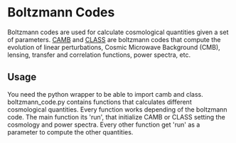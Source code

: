 # Boltzmann Codes
Boltzmann codes are used for calculate cosmological quantities given a set of parameters. [CAMB](https://camb.info/) and 
[CLASS](https://lesgourg.github.io/class_public/class.html) are boltzmann codes that compute the evolution of linear perturbations,
Cosmic Microwave Background (CMB), lensing, transfer and correlation functions, power spectra, etc.
## Usage
You need the python wrapper to be able to import camb and class. boltzmann_code.py contains functions that calculates different
cosmological quantities. Every function works depending of the boltzmann code. The main function its 'run', that initialize
CAMB or CLASS setting the cosmology and power spectra. Every other function get 'run' as a parameter to compute the other quantities.
